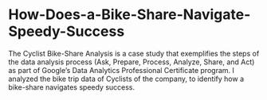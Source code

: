 # How-Does-a-Bike-Share-Navigate-Speedy-Success
The Cyclist Bike-Share Analysis is a case study that exemplifies the steps of the data analysis process (Ask, Prepare, Process, Analyze, Share, and Act) as part of Google’s Data Analytics Professional Certificate program. I analyzed the bike trip data of Cyclists of the company, to identify how a bike-share navigates speedy success.
